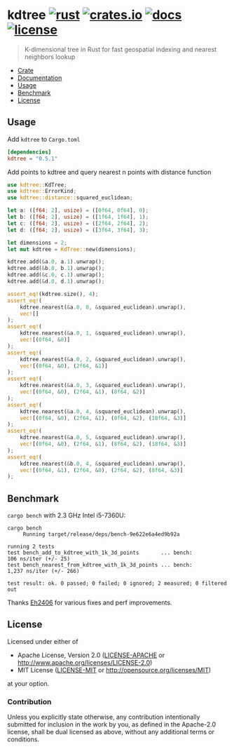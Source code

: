 # kdtree [![rust](https://github.com/mrhooray/kdtree-rs/actions/workflows/rust.yaml/badge.svg)](https://github.com/mrhooray/kdtree-rs/actions/workflows/rust.yaml) [![crates.io](https://img.shields.io/crates/v/kdtree.svg)](https://crates.io/crates/kdtree) [![docs](https://docs.rs/kdtree/badge.svg)](https://docs.rs/kdtree) [![license](https://img.shields.io/crates/l/kdtree.svg?maxAge=2592000)](https://github.com/mrhooray/kdtree-rs#license)

> K-dimensional tree in Rust for fast geospatial indexing and nearest neighbors lookup

- [Crate](https://crates.io/crates/kdtree)
- [Documentation](https://docs.rs/kdtree)
- [Usage](#usage)
- [Benchmark](#benchmark)
- [License](#license)

## Usage

Add `kdtree` to `Cargo.toml`

```toml
[dependencies]
kdtree = "0.5.1"
```

Add points to kdtree and query nearest n points with distance function

```rust
use kdtree::KdTree;
use kdtree::ErrorKind;
use kdtree::distance::squared_euclidean;

let a: ([f64; 2], usize) = ([0f64, 0f64], 0);
let b: ([f64; 2], usize) = ([1f64, 1f64], 1);
let c: ([f64; 2], usize) = ([2f64, 2f64], 2);
let d: ([f64; 2], usize) = ([3f64, 3f64], 3);

let dimensions = 2;
let mut kdtree = KdTree::new(dimensions);

kdtree.add(&a.0, a.1).unwrap();
kdtree.add(&b.0, b.1).unwrap();
kdtree.add(&c.0, c.1).unwrap();
kdtree.add(&d.0, d.1).unwrap();

assert_eq!(kdtree.size(), 4);
assert_eq!(
    kdtree.nearest(&a.0, 0, &squared_euclidean).unwrap(),
    vec![]
);
assert_eq!(
    kdtree.nearest(&a.0, 1, &squared_euclidean).unwrap(),
    vec![(0f64, &0)]
);
assert_eq!(
    kdtree.nearest(&a.0, 2, &squared_euclidean).unwrap(),
    vec![(0f64, &0), (2f64, &1)]
);
assert_eq!(
    kdtree.nearest(&a.0, 3, &squared_euclidean).unwrap(),
    vec![(0f64, &0), (2f64, &1), (8f64, &2)]
);
assert_eq!(
    kdtree.nearest(&a.0, 4, &squared_euclidean).unwrap(),
    vec![(0f64, &0), (2f64, &1), (8f64, &2), (18f64, &3)]
);
assert_eq!(
    kdtree.nearest(&a.0, 5, &squared_euclidean).unwrap(),
    vec![(0f64, &0), (2f64, &1), (8f64, &2), (18f64, &3)]
);
assert_eq!(
    kdtree.nearest(&b.0, 4, &squared_euclidean).unwrap(),
    vec![(0f64, &1), (2f64, &0), (2f64, &2), (8f64, &3)]
);
```

## Benchmark

`cargo bench` with 2.3 GHz Intel i5-7360U:

```
cargo bench
     Running target/release/deps/bench-9e622e6a4ed9b92a

running 2 tests
test bench_add_to_kdtree_with_1k_3d_points       ... bench:         106 ns/iter (+/- 25)
test bench_nearest_from_kdtree_with_1k_3d_points ... bench:       1,237 ns/iter (+/- 266)

test result: ok. 0 passed; 0 failed; 0 ignored; 2 measured; 0 filtered out
```

Thanks [Eh2406](https://github.com/Eh2406) for various fixes and perf improvements.

## License

Licensed under either of

- Apache License, Version 2.0 ([LICENSE-APACHE](LICENSE-APACHE) or http://www.apache.org/licenses/LICENSE-2.0)
- MIT License ([LICENSE-MIT](LICENSE-MIT) or http://opensource.org/licenses/MIT)

at your option.

### Contribution

Unless you explicitly state otherwise, any contribution intentionally submitted
for inclusion in the work by you, as defined in the Apache-2.0 license, shall be dual licensed as above, without any
additional terms or conditions.
